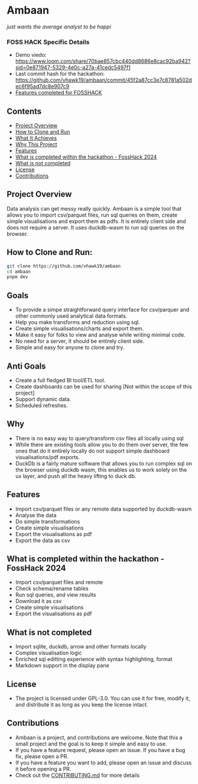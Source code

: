 
# Ambaan
*just wants the average analyst to be happi*

### FOSS HACK Specific Details
- Demo viedo: https://www.loom.com/share/70bae857cbc440dd8686e8cac92ba942?sid=0e871947-5329-4e0c-a27a-41cedc5497f1
- Last commit hash for the hackathon: https://github.com/vhawk19/ambaan/commit/45f2a87cc3e7c8781a502dec6f95ad7dc8e907c9
- [Features completed for FOSSHACK](https://github.com/vhawk19/ambaan?tab=readme-ov-file#what-is-completed-within-the-hackathon---fosshack-2024)

## Contents
- [Project Overview](#project-overview)
- [How to Clone and Run](#how-to-clone-and-run)
- [What It Achieves](#what-it-achieves)
- [Why This Project](#why-this-project)
- [Features](#features)
- [What is completed within the hackathon - FossHack 2024](#what-is-completed-within-the-hackathon---fosshack-2024)
- [What is not completed](#what-is-not-completed)
- [License](#license)
- [Contributions](#contributions)


## Project Overview
Data analysis can get messy really quickly. Ambaan is a simple tool that allows you to import csv/parquet files, run sql queries on them, create simple visualisations and export them as pdfs. It is entirely client side and does not require a server. It uses duckdb-wasm to run sql queries on the browser.

## How to Clone and Run:
   ```bash
   git clone https://github.com/vhawk19/ambaan
   cd ambaan
   pnpm dev
   ```
## Goals
- To provide a simpe straightforward query interface for csv/parquer and other commonly used analytical data formats.
- Help you make transforms and reduction using sql.
- Create simple visualisations/charts and export them.
- Make it easy for folks to view and analyse while writing minimal code.
- No need for a server, it should be entirely client side.
- Simple and easy for anyone to clone and try.
## Anti Goals
- Create a full fledged BI tool/ETL tool.
- Create dashboards can be used for sharing [Not within the scope of this project]
- Support dynamic data.
- Scheduled refreshes.
## Why
- There is no easy way to query/transform csv files all locally using sql
- While there are existing tools allow you to do them over server, the few ones that do it entirely locally do not support simple dashboard visualisations/pdf exports.
- DuckDb is a fairly mature software that allows you to run complex sql on the browser using duckdb wasm, this enables us to work solely on the ux layer, and push all the heavy lifting to duck db.
## Features
- Import csv/parquet files or any remote data supported by duckdb-wasm
- Analyse the data
- Do simple transformations
- Create simple visualisations
- Export the visualisations as pdf
- Export the data as csv
## What is completed within the hackathon - FossHack 2024
- Import csv/parquet files and remote
- Check schema/rename tables
- Run sql queries, and view results
- Download it as csv
- Create simple visualisations
- Export the visualisations as pdf
## What is not completed
- Import sqlite, duckdb, arrow and other formats locally
- Complex visualisation logic
- Enriched sql editting experience with syntax highlighting, format
- Markdown support in the display pane
## License
- The project is licensed under GPL-3.0. You can use it for free, modify it, and distribute it as long as you keep the license intact.
## Contributions
- Ambaan is a project, and contributions are welcome. Note that this a small project and the goal is to keep it simple and easy to use. 
- If you have a feature request, please open an issue. If you have a bug fix, please open a PR.
- If you have a feature you want to add, please open an issue and discuss it before opening a PR.
- Check out the [CONTRIBUTING.md](CONTRIBUTING.md) for more details
